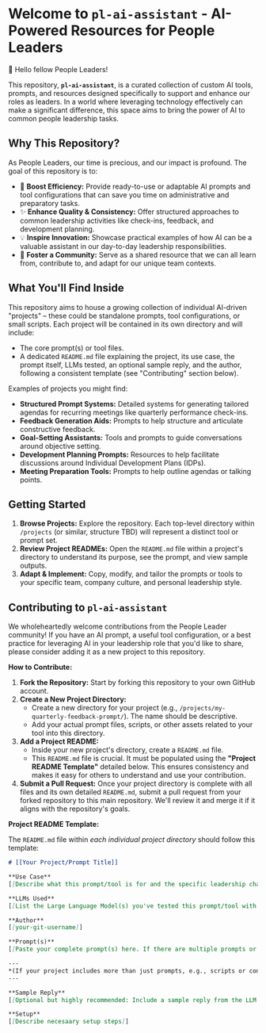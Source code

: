 # Welcome to `pl-ai-assistant` - AI-Powered Resources for People Leaders

👋 Hello fellow People Leaders!

This repository, **`pl-ai-assistant`**, is a curated collection of custom AI tools, prompts, and resources designed specifically to support and enhance our roles as leaders. In a world where leveraging technology effectively can make a significant difference, this space aims to bring the power of AI to common people leadership tasks.

## Why This Repository?

As People Leaders, our time is precious, and our impact is profound. The goal of this repository is to:

* 🚀 **Boost Efficiency:** Provide ready-to-use or adaptable AI prompts and tool configurations that can save you time on administrative and preparatory tasks.
* ✨ **Enhance Quality & Consistency:** Offer structured approaches to common leadership activities like check-ins, feedback, and development planning.
* 💡 **Inspire Innovation:** Showcase practical examples of how AI can be a valuable assistant in our day-to-day leadership responsibilities.
* 🤝 **Foster a Community:** Serve as a shared resource that we can all learn from, contribute to, and adapt for our unique team contexts.

## What You'll Find Inside

This repository aims to house a growing collection of individual AI-driven "projects" – these could be standalone prompts, tool configurations, or small scripts. Each project will be contained in its own directory and will include:

* The core prompt(s) or tool files.
* A dedicated `README.md` file explaining the project, its use case, the prompt itself, LLMs tested, an optional sample reply, and the author, following a consistent template (see "Contributing" section below).

Examples of projects you might find:

* **Structured Prompt Systems:** Detailed systems for generating tailored agendas for recurring meetings like quarterly performance check-ins.
* **Feedback Generation Aids:** Prompts to help structure and articulate constructive feedback.
* **Goal-Setting Assistants:** Tools and prompts to guide conversations around objective setting.
* **Development Planning Prompts:** Resources to help facilitate discussions around Individual Development Plans (IDPs).
* **Meeting Preparation Tools:** Prompts to help outline agendas or talking points.

## Getting Started

1.  **Browse Projects:** Explore the repository. Each top-level directory within `/projects` (or similar, structure TBD) will represent a distinct tool or prompt set.
2.  **Review Project READMEs:** Open the `README.md` file within a project's directory to understand its purpose, see the prompt, and view sample outputs.
3.  **Adapt & Implement:** Copy, modify, and tailor the prompts or tools to your specific team, company culture, and personal leadership style.

## Contributing to `pl-ai-assistant`

We wholeheartedly welcome contributions from the People Leader community! If you have an AI prompt, a useful tool configuration, or a best practice for leveraging AI in your leadership role that you'd like to share, please consider adding it as a new project to this repository.

**How to Contribute:**

1.  **Fork the Repository:** Start by forking this repository to your own GitHub account.
2.  **Create a New Project Directory:**
    * Create a new directory for your project (e.g., `/projects/my-quarterly-feedback-prompt/`). The name should be descriptive.
    * Add your actual prompt files, scripts, or other assets related to your tool into this directory.
3.  **Add a Project README:**
    * Inside your new project's directory, create a `README.md` file.
    * This `README.md` file is crucial. It must be populated using the **"Project README Template"** detailed below. This ensures consistency and makes it easy for others to understand and use your contribution.
4.  **Submit a Pull Request:** Once your project directory is complete with all files and its own detailed `README.md`, submit a pull request from your forked repository to this main repository. We'll review it and merge it if it aligns with the repository's goals.

**Project README Template:**

The `README.md` file within *each individual project directory* should follow this template:

```markdown
# [[Your Project/Prompt Title]]

**Use Case**​
[[Describe what this prompt/tool is for and the specific leadership challenge or task it helps address. For instance, "This prompt helps generate a starting draft for performance review feedback based on key achievements and areas for development."]]

**LLMs Used**​
[[List the Large Language Model(s) you've tested this prompt/tool with (e.g., GPT-4o, Claude 3, Gemini, etc.). This helps others know what to expect.]]

**Author**​
[[your-git-username]]

**Prompt(s)**​
[[Paste your complete prompt(s) here. If there are multiple prompts or a sequence, explain how they work together. Ensure they are formatted clearly, perhaps using Markdown code blocks.]]

---
*(If your project includes more than just prompts, e.g., scripts or configuration files, you can add a section here to describe those files and how to use them.)*
---

**Sample Reply**​
[[Optional but highly recommended: Include a sample reply from the LLM when using your prompt. This is very helpful for users to understand the expected output and quality. Use Markdown formatting for readability.]]

**Setup**  
[[Describe necesaary setup steps]]